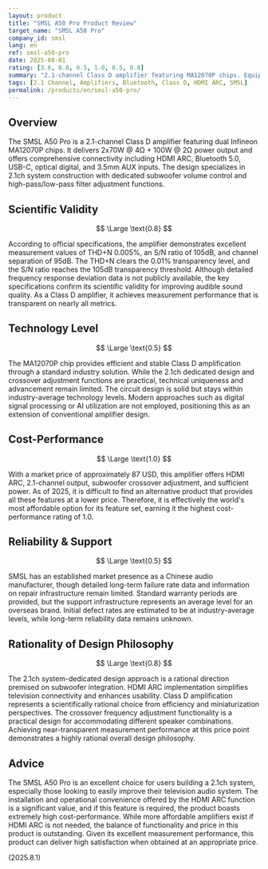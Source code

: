 ```yaml
---
layout: product
title: "SMSL A50 Pro Product Review"
target_name: "SMSL A50 Pro"
company_id: smsl
lang: en
ref: smsl-a50-pro
date: 2025-08-01
rating: [3.6, 0.8, 0.5, 1.0, 0.5, 0.8]
summary: "2.1-channel Class D amplifier featuring MA12070P chips. Equipped with HDMI ARC, it delivers excellent measurement performance and outstanding cost-performance."
tags: [2.1 Channel, Amplifiers, Bluetooth, Class D, HDMI ARC, SMSL]
permalink: /products/en/smsl-a50-pro/
---
```

## Overview

The SMSL A50 Pro is a 2.1-channel Class D amplifier featuring dual Infineon MA12070P chips. It delivers 2x70W @ 4Ω + 100W @ 2Ω power output and offers comprehensive connectivity including HDMI ARC, Bluetooth 5.0, USB-C, optical digital, and 3.5mm AUX inputs. The design specializes in 2.1ch system construction with dedicated subwoofer volume control and high-pass/low-pass filter adjustment functions.

## Scientific Validity

$$ \Large \text{0.8} $$

According to official specifications, the amplifier demonstrates excellent measurement values of THD+N 0.005%, an S/N ratio of 105dB, and channel separation of 95dB. The THD+N clears the 0.01% transparency level, and the S/N ratio reaches the 105dB transparency threshold. Although detailed frequency response deviation data is not publicly available, the key specifications confirm its scientific validity for improving audible sound quality. As a Class D amplifier, it achieves measurement performance that is transparent on nearly all metrics.

## Technology Level

$$ \Large \text{0.5} $$

The MA12070P chip provides efficient and stable Class D amplification through a standard industry solution. While the 2.1ch dedicated design and crossover adjustment functions are practical, technical uniqueness and advancement remain limited. The circuit design is solid but stays within industry-average technology levels. Modern approaches such as digital signal processing or AI utilization are not employed, positioning this as an extension of conventional amplifier design.

## Cost-Performance

$$ \Large \text{1.0} $$

With a market price of approximately 87 USD, this amplifier offers HDMI ARC, 2.1-channel output, subwoofer crossover adjustment, and sufficient power. As of 2025, it is difficult to find an alternative product that provides all these features at a lower price. Therefore, it is effectively the world's most affordable option for its feature set, earning it the highest cost-performance rating of 1.0.

## Reliability & Support

$$ \Large \text{0.5} $$

SMSL has an established market presence as a Chinese audio manufacturer, though detailed long-term failure rate data and information on repair infrastructure remain limited. Standard warranty periods are provided, but the support infrastructure represents an average level for an overseas brand. Initial defect rates are estimated to be at industry-average levels, while long-term reliability data remains unknown.

## Rationality of Design Philosophy

$$ \Large \text{0.8} $$

The 2.1ch system-dedicated design approach is a rational direction premised on subwoofer integration. HDMI ARC implementation simplifies television connectivity and enhances usability. Class D amplification represents a scientifically rational choice from efficiency and miniaturization perspectives. The crossover frequency adjustment functionality is a practical design for accommodating different speaker combinations. Achieving near-transparent measurement performance at this price point demonstrates a highly rational overall design philosophy.

## Advice

The SMSL A50 Pro is an excellent choice for users building a 2.1ch system, especially those looking to easily improve their television audio system. The installation and operational convenience offered by the HDMI ARC function is a significant value, and if this feature is required, the product boasts extremely high cost-performance. While more affordable amplifiers exist if HDMI ARC is not needed, the balance of functionality and price in this product is outstanding. Given its excellent measurement performance, this product can deliver high satisfaction when obtained at an appropriate price.

(2025.8.1)
